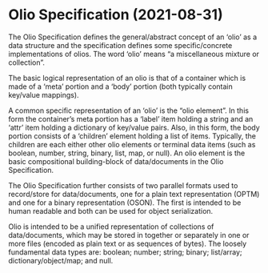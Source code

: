 # Olio Specification (2021-08-31)

The Olio Specification defines the general/abstract concept of an ‘olio’ as a data structure and the 
specification defines some specific/concrete implementations of olios. The word ‘olio’ means “a
miscellaneous mixture or collection”.

The basic logical representation of an olio is that of a container which is made of a ‘meta’ portion and
a ‘body’ portion (both typically contain key/value mappings). 

A common specific representation of an ‘olio’ is the “olio element”. In this form the container’s meta portion
has a ‘label’ item holding a string and an ‘attr’ item holding a dictionary of key/value pairs. Also, in this form,
the body portion consists of a ‘children’ element holding a list of items. Typically, the children are each either
other olio elements or terminal data items (such as boolean, number, string, binary, list, map, or null). An olio
element is the basic compositional building-block of data/documents in the Olio Specification.

The Olio Specification further consists of two parallel formats used to record/store for data/documents, one for a
plain text representation (OPTM) and one for a binary representation (OSON). The first is intended to be human
readable and both can be used for object serialization. 

Olio is intended to be a unified representation of collections of data/documents, which may be stored in together
or separately in one or more files (encoded as plain text or as sequences of bytes). The loosely fundamental data
types are: boolean; number; string; binary; list/array; dictionary/object/map; and null.
